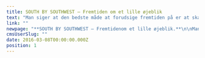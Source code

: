 ```yaml
---
title: SOUTH BY SOUTHWEST – Fremtiden om et lille øjeblik
text: "Man siger at den bedste måde at forudsige fremtiden på er at skabe den selv. Derfor sendte vi i år en håndfuld medarbejdere af sted til den anerkendte tech-festival, South by Soutwest i Austin, Texas. Læs mere her.\n"
link: ""
newpage: "**SOUTH BY SOUTHWEST – Fremtidenom et lille øjeblik.**\n\nMan siger at den bedste måde at forudsige fremtiden på er atskabe den selv. Derfor sendte vi i år en håndfuld medarbejdere af sted til denanerkendte tech-festival, South by Soutwest i Austin, Texas. Stedet, hvor enstor del af den digitale kommunikations-fremtid bliver til nutid. Den årligebegivenhed med over 30.000 deltagere, og keynote speakers som Barack Obama ogJ. J. Abrams, er en innovativ smeltedigel af robotter, droner, førerløse biler,3D printere, branded content, social media, japanske startups og virtualreality. Buzzwords svirrer som bier i luften, men fremtidens honningkrukke erogså fyldt til randen, og ikke til at komme uden om.\n\n**Rumkrig i samtalekøkkenet**\n\nVirtual reality er en af de mega trends, vi med sikkerhed vilse mere til i fremtiden. Teknologien er nu endelig nået dertil, hvor man rentfaktisk et øjeblik tror på, at man befinder dig midt i en rumkrig i yderstegalakse eller i en hæsblæsende rutsje bane med hovedet hængende nedad. \n\nIsenkrammet er indtil videre ikke lige kønt udadtil, men detvirker overraskende godt. Det store spørgsmål er dog, hvad disse teknologierkan gøre for et brand. Er de håndgribelige bud på nye kommunikationsveje og en interaktionman næppe troede var mulig, da man trykte sine M65 foldere istart-halvfemserne? \n\n** Farvel til fitnesscentret**\n\nDe såkaldte _wearables_fyldte også godt op i den imponerende kongres-hal. For selvom modige projekterog produkter som Google Glass og Apple Watch ikke har været en ubetingetsucces, så har de også banet vejen for andre virksomheder, der nu står klar i kulissenmed deres bud på det næste nye. Lige fra Quell, som øjeblikkeligt fjerner kropssmerter,uden brug af medicin.\n\nFor ikke at tale om træningstrøjen X, der via elektroder kanpåføre dine arme 20 kilos vægt og allerede i morgen kan overflødiggøre turentil fitnesscentret.\n\nEller Thync, der påvirker hjernen til enten at udsendeenergi eller slappe af i løbet af få sekunder, og så er vi hermed nået tilveritabel hjerne-hacking. \n\n**Fremtiden kræver ansvar og respekt**\n\nEn kuriositet lige nu, men også en understregning af, at denye teknologier, der nemt kan forblænde os, kræver både timing, ansvarlighed ogrespekt over for de forbrugere, der konstant bliver tæppebombet af mere og mereaggressive budskaber på samtlige platforme 24/7. \n\nHar man det for øje, er der et utal muligheder, og anvendesde rigtigt, kan det endda blive meget interessant, og ikke mindst relevant forbåde afsender og modtager.\n\n** Stjerneskud on demand**\n\nOg hvad har vi så lært efter fem dages hed, intensiv,inspiration i smeltediglen? Er der op og ned på noget i dette tekniske virvar?  Svaret er forholdsvist simpelt om end nogetdiffust: \n\nAlt kan lade sig gøre med nutidens teknologier. Hvis vi kantænke det, kan vi lave det. Vi lever med andre ord i en tid, hvor en japanskvirksomhed tilbyder stjerneskud on demand. Og her taler vi ikke om et klassisk stykkesmørrebrød. \n\n** Robotterne og hjulet**\n\nDiskussionen om mennesker og maskiner har aldrig været mereaktuel. Robotter stod nærmest i kø på SXSW. Og på sigt skal vi nok vænne os til,at de ligesom hjulet og den dybe tallerken vil løse de åbenlyse problemer sommennesket står overfor. Det kan man godt diskutere om et stjerneskud on demandgør. Men den nysgerrighed, det mod og den skaberglæde, der driver dens slagsspektakulære opfindelser er uden tvivl inspirerende og tankevækkende. \n\nDen vil være med til at skabe andre ideer og ny innovation.Og mon ikke det også fører til, at brands i større grad kan være med til at gørevores hverdag og liv nemmere og mere enkelt, og ikke blot faldbyde varer ogydelser i et væk, mere eller mindre bevidstløst.\n\n** Historien er helt central**\n\nMed de nye teknologier og digitale landvindinger, kan vi måskevære med til skabe en dialog og engagement, som tidligere tidersmassemarkedsføring sjældent kunne opnå. \n\nOg det er her, i denne krydsild, at vi skal vænne os til atkommunikation i den grad udklækkes. Postulaternes tid er forbi, så her står viover for en nær fremtid hvor budskaber, medier _utilites_, produkter og services smelter sammen og nye begreber bliverkommunikation i sig selv, og hvor alting kultiveres og muterer konstant. Og herer vi ved en helt central ting. Den rivende, fantastiske og voldsomtinspirerende og ganske dramatiske udvikling kræver nemlig noget, der er altandet end nyt. \n\n**Herodot.com**\n\nI virkeligheden ligeså gammel som mennesket selv: Historiefortællingen.De fortællinger som har fulgt os længere end hjulet og den dybe tallerken. FraHerodot til Hemmingway. For hvad skal ellers holde styr på så mange tekniskefinesser, medier, platforme, kanaler, utilities, og konstante granuleringer afbrand, produkt og budskab?\n\n** Skrevet i sanskrit og på twitter**\n\nKald det et koncept, _storytelling,_en organiserende ide’, en rød tråd, et blåt ocean, en platform, univers elleret _purpose._Kært barn mange navne, men det er her vistadig kan gøre en forskel som kommunikations-folk. Det er ved at skabe ensamlet fortælling om et brand, at vi kan få hele den fagre nye verdensteknikaliteter og spidsfindigheder til at gøre vores kommunikation mere indsigtsfuld, mere menneskelig og mere relevant. Og dethar altid været god latin i en verden hvor fortællingen altid vil overleve,uanset om den står hugget i sanskrit eller lyser på twitter.\n\n  "
cmsUserSlug: ""
date: 2016-03-08T00:00:00.000Z
position: 1
---
```


